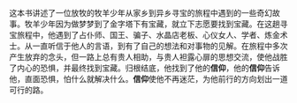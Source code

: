 这本书讲述了一位放牧的牧羊少年从家乡到异乡寻宝的旅程中遇到的一些奇幻故事。牧羊少年因为做梦梦到了金字塔下有宝藏，就立下志愿要找到宝藏。在这趟寻宝旅程中，他遇到了占仆师、国王、骗子、水晶店老板、心仪女人、学者、炼金术士。从一直听信于他人的言语，到有了自己的想法和对事物的见解。在旅程中多次产生放弃的念头，但一路上总有贵人相助，与贵人袒露心扉的思想交流，使他战胜了内心的恐惧，并最终找到宝藏。归根结底，他找到了他的**信仰**，他的**信仰**告诉他，直面恐惧，怕什么就解决什么。**信仰**使他不再迷茫，为他前行的方向划出一道可行的路。